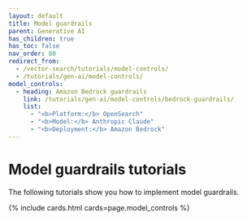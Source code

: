 ```yaml
---
layout: default
title: Model guardrails
parent: Generative AI
has_children: true
has_toc: false
nav_order: 80
redirect_from:
  - /vector-search/tutorials/model-controls/
  - /tutorials/gen-ai/model-controls/
model_controls:
  - heading: Amazon Bedrock guardrails
    link: /tutorials/gen-ai/model-controls/bedrock-guardrails/
    list:
      - "<b>Platform:</b> OpenSearch"
      - "<b>Model:</b> Anthropic Claude"  
      - "<b>Deployment:</b> Amazon Bedrock"   
---
```


# Model guardrails tutorials

The following tutorials show you how to implement model guardrails.

{% include cards.html cards=page.model_controls %}